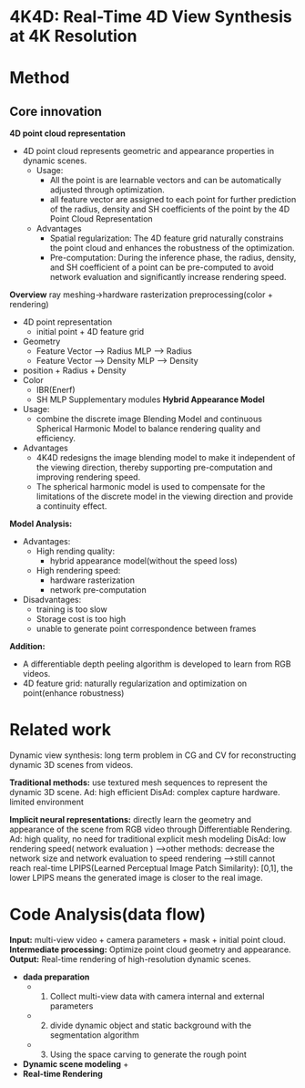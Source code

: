 # 4K4D: Real-Time 4D View Synthesis at 4K Resolution

# Method

## Core innovation
**4D point cloud representation**
+ 4D point cloud represents geometric and appearance properties in dynamic scenes.
  + Usage:
    + All the point is are learnable vectors and can be automatically adjusted through optimization.
    + all feature vector are assigned to each point for further prediction of the radius, density and SH coefficients of the point by the 4D Point Cloud Representation
  + Advantages
    + Spatial regularization: The 4D feature grid naturally constrains the point cloud and enhances the robustness of the optimization.
    + Pre-computation: During the inference phase, the radius, density, and SH coefficient of a point can be pre-computed to avoid network evaluation and significantly increase rendering speed.

**Overview**
ray meshing->hardware rasterization
preprocessing(color + rendering)
+ 4D point representation
  + initial point + 4D feature grid
+ Geometry
  + Feature Vector --> Radius MLP -->  Radius
  + Feature Vector --> Density MLP -->  Density
+ position + Radius + Density
+ Color
  + IBR(Enerf)
  + SH MLP Supplementary modules
**Hybrid Appearance Model**
+ Usage:
  + combine the discrete image Blending Model and continuous Spherical Harmonic Model to balance rendering quality and efficiency.
+ Advantages
  + 4K4D redesigns the image blending model to make it independent of the viewing direction, thereby supporting pre-computation and improving rendering speed.
  + The spherical harmonic model is used to compensate for the limitations of the discrete model in the viewing direction and provide a continuity effect.

**Model Analysis:**
+ Advantages:
  + High rending quality:
    + hybrid appearance model(without the speed loss)
  + High rendering speed:
    + hardware rasterization
    + network pre-computation
+ Disadvantages: 
  + training is too slow
  + Storage cost is too high
  + unable to generate point correspondence between frames
  
**Addition:**
+ A differentiable depth peeling algorithm is developed to learn from RGB videos.
+ 4D feature grid: naturally regularization and optimization on point(enhance robustness)




# Related work
Dynamic view synthesis: long term problem in CG and CV for reconstructing dynamic 3D scenes from videos.

**Traditional methods:** use textured mesh sequences to represent the dynamic 3D scene.
Ad: high efficient
DisAd: complex capture hardware. limited environment

**Implicit neural representations:** directly learn the geometry and appearance of the scene from RGB video through Differentiable Rendering.
Ad: high quality, no need for traditional explicit mesh modeling
DisAd: low rendering speed( network evaluation )
-->other methods: decrease the network size and network evaluation to speed rendering
-->still cannot reach real-time 
LPIPS(Learned Perceptual Image Patch Similarity): [0,1], the lower LPIPS means the generated image is closer to the real image.

# Code Analysis(data flow)
**Input:** multi-view video + camera parameters + mask + initial point cloud.
**Intermediate processing:** Optimize point cloud geometry and appearance.
**Output:** Real-time rendering of high-resolution dynamic scenes.
+ **dada preparation**
  + 1. Collect multi-view data with camera internal and external parameters
  + 2. divide dynamic object and static background with the segmentation algorithm
  + 3. Using the space carving to generate the rough point 
+ **Dynamic scene modeling** 
  + 
+ **Real-time Rendering**



